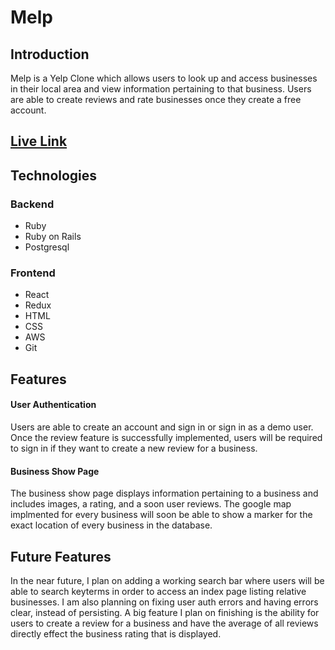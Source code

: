 # Melp

## Introduction

Melp is a Yelp Clone which allows users to look up and access businesses in their local area and view information pertaining to that business. Users are able to create reviews and rate businesses once they create a free account. 

## [Live Link](https://melp21.herokuapp.com/#/)

##  Technologies

### Backend
- Ruby
- Ruby on Rails
- Postgresql
### Frontend
- React
- Redux
- HTML
- CSS
- AWS
- Git

## Features
#### User Authentication
Users are able to create an account and sign in or sign in as a demo user. Once the review feature is successfully implemented, users will be required to sign in if they want to create a new review for a business. 
#### Business Show Page
The business show page displays information pertaining to a business and includes images, a rating, and a soon user reviews. The google map implmented for every business will soon be able to show a marker for the exact location of every business in the database.

## Future Features
In the near future, I plan on adding a working search bar where users will be able to search keyterms in order to access an index page listing relative businesses. I am also planning on fixing user auth errors and having errors clear, instead of persisting. A big feature I plan on finishing is the ability for users to create a review for a business and have the average of all reviews directly effect the business rating that is displayed.
